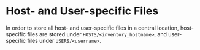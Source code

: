 # Host- and User-specific Files

In order to store all host- and user-specific files in a central location,
host-specific files are stored under `HOSTS/<inventory_hostname>`, and
user-specific files under `USERS/<username>`.
